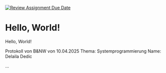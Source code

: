 [![Review Assignment Due Date](https://classroom.github.com/assets/deadline-readme-button-22041afd0340ce965d47ae6ef1cefeee28c7c493a6346c4f15d667ab976d596c.svg)](https://classroom.github.com/a/H1vNwaly)
# Hello, World!

Hello, World!



Protokoll von B&NW von 10.04.2025
Thema: Systemprogrammierung
Name: Delaila Dedic

...

















